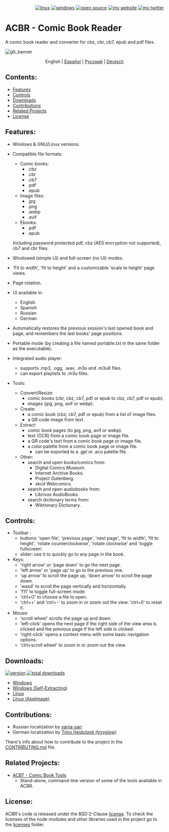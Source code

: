 <p align="right">  
  <a href="#downloads"><img src="https://user-images.githubusercontent.com/8535921/189104931-527ab8bc-8757-4e04-8150-5207d2077bb8.png" title="linux"></a>
  <a href="#downloads"><img src="https://user-images.githubusercontent.com/8535921/189104940-ade062d9-d2e0-4e08-83a4-f34cdb457025.png" title="windows"></a>
  <a href="#license"><img src="https://user-images.githubusercontent.com/8535921/189119543-b1f7cc20-bd0e-44e7-811a-c23b0ccdf767.png" title="open source"></a>
  <a href="http://www.binarynonsense.com/"><img src="https://user-images.githubusercontent.com/8535921/189104953-7ac2d4d1-7d36-483b-8cc9-3568d1cbf6e5.png" title="my website"></a>
  <a href="https://twitter.com/binarynonsense"><img src="https://user-images.githubusercontent.com/8535921/189104963-ae74d98e-ddb3-4068-8958-7028ecae2966.png" title="my twitter"></a>
</p>

# ACBR - Comic Book Reader

A comic book reader and converter for cbz, cbr, cb7, epub and pdf files.

![git_banner](https://user-images.githubusercontent.com/8535921/189077872-0b8dab41-9c0f-4487-9462-7cd2ba49e35a.png)

<p align="center">
  <span>English</span> |
  <a href="./docs/README.es.md">Español</a> | 
  <a href="./docs/README.ru.md">Русский</a> | 
  <a href="./docs/README.de.md">Deutsch</a>
</p>

## Contents:

- [Features](#features)
- [Controls](#controls)
- [Downloads](#downloads)
- [Contributions](#contributions)
- [Related Projects](#related-projects)
- [License](#license)

## Features:

- Windows & GNU/Linux versions.
- Compatible file formats:

  - Comic books:
    - .cbz
    - .cbr
    - .cb7
    - .pdf
    - .epub
  - Image files:
    - .jpg
    - .png
    - .webp
    - .avif
  - Ebooks:
    - .pdf
    - .epub

  Including password protected pdf, cbz (AES encryption not supported), cb7 and cbr files.

- Windowed (simple UI) and full-screen (no UI) modes.
- 'Fit to width', 'fit to height' and a customizable 'scale to height' page views.
- Page rotation.
- UI available in:
  - English
  - Spanish
  - Russian
  - German
- Automatically restores the previous session's last opened book and page, and remembers the last books' page positions.
- Portable mode (by creating a file named portable.txt in the same folder as the executable).
- Integrated audio player:
  - supports .mp3, .ogg, .wav, .m3u and .m3u8 files.
  - can export playlists to .m3u files.
- Tools:
  - Convert/Resize:
    - comic books (cbr, cbz, cb7, pdf or epub to cbz, cb7, pdf or epub).
    - images (jpg, png, avif or webp).
  - Create:
    - a comic book (cbz, cb7, pdf or epub) from a list of image files.
    - a QR code image from text.
  - Extract:
    - comic book pages (to jpg, png, avif or webp).
    - text (OCR) from a comic book page or image file.
    - a QR code's text from a comic book page or image file.
    - a color palette from a comic book page or image file.
      - can be exported to a .gpl or .aco palette file.
  - Other:
    - search and open books/comics from:
      - Digital Comics Museum.
      - Internet Archive Books.
      - Project Gutenberg.
      - xkcd Webcomics.
    - search and open audiobooks from:
      - Librivox AudioBooks.
    - search dictionary terms from:
      - Wiktionary Dictionary.

## Controls:

- Toolbar :
  - buttons: 'open file', 'previous page', 'next page', 'fit to width', 'fit to height', 'rotate counterclockwise', 'rotate clockwise' and 'toggle fullscreen'.
  - slider: use it to quickly go to any page in the book.
- Keys:
  - 'right arrow' or 'page down' to go the next page.
  - 'left arrow' or 'page up' to go to the previous one.
  - 'up arrow' to scroll the page up, 'down arrow' to scroll the page down.
  - 'wasd' to scroll the page vertically and horizontally.
  - 'f11' to toggle full-screen mode.
  - 'ctrl+O' to choose a file to open.
  - 'ctrl++' and 'ctrl+-' to zoom in or zoom out the view. 'ctrl+0' to reset it.
- Mouse:
  - 'scroll wheel' scrolls the page up and down.
  - 'left-click' opens the next page if the right side of the view area is clicked and the previous page if the left side is clicked.
  - 'right-click' opens a context menu with some basic navigation options.
  - 'ctrl+scroll wheel' to zoom in or zoom out the view.

## Downloads:

<a href="https://github.com/binarynonsense/comic-book-reader/releases/latest"><img src="https://shields.io/github/v/release/binarynonsense/comic-book-reader?display_name=tag&label=version" title="version"></a> <a href="https://github.com/binarynonsense/comic-book-reader/releases"><img src="https://shields.io/github/downloads/binarynonsense/comic-book-reader/total?label=downloads" title="total downloads"></a>

- [Windows](https://github.com/binarynonsense/comic-book-reader/releases/latest/download/ACBR_Windows.zip)
- [Windows (Self-Extracting)](https://github.com/binarynonsense/comic-book-reader/releases/latest/download/ACBR_Windows_SelfExtracting.exe)
- [Linux](https://github.com/binarynonsense/comic-book-reader/releases/latest/download/ACBR_Linux.zip)
- [Linux (AppImage)](https://github.com/binarynonsense/comic-book-reader/releases/latest/download/ACBR_Linux_AppImage.zip)

## Contributions:

- Russian localization by [vanja-san](https://github.com/vanja-san)
- German localization by [Timo Heidutzek (trzyglow)](https://github.com/trzyglow)

There's info about how to contribute to the project in the [CONTRIBUTING.md](./CONTRIBUTING.md) file.

## Related Projects:

- [ACBT - Comic Book Tools](https://github.com/binarynonsense/comic-book-tools)
  - Stand-alone, command-line version of some of the tools available in ACBR.

## License:

ACBR's code is released under the BSD 2-Clause [license](./LICENSE). To check the licenses of the node modules and other libraries used in the project go to the [licenses](./licenses/) folder.
